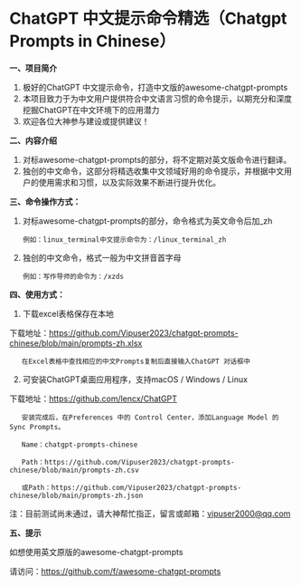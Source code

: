 # ChatGPT 中文提示命令精选（Chatgpt Prompts in Chinese）

**一、项目简介**

1. 极好的ChatGPT 中文提示命令，打造中文版的awesome-chatgpt-prompts
2. 本项目致力于为中文用户提供符合中文语言习惯的命令提示，以期充分和深度挖掘ChatGPT在中文环境下的应用潜力
3. 欢迎各位大神参与建设或提供建议！

**二、内容介绍**

1. 对标awesome-chatgpt-prompts的部分，将不定期对英文版命令进行翻译。
2. 独创的中文命令，这部分将精选收集中文领域好用的命令提示，并根据中文用户的使用需求和习惯，以及实际效果不断进行提升优化。

**三、命令操作方式：**

1. 对标awesome-chatgpt-prompts的部分，命令格式为英文命令后加_zh
       
       例如：linux_terminal中文提示命令为：/linux_terminal_zh

2. 独创的中文命令，格式一般为中文拼音首字母
       
       例如：写作导师的命令为：/xzds

**四、使用方式：**

1. 下载excel表格保存在本地

下载地址：https://github.com/Vipuser2023/chatgpt-prompts-chinese/blob/main/prompts-zh.xlsx

       在Excel表格中查找相应的中文Prompts复制后直接输入ChatGPT 对话框中


2. 可安装ChatGPT桌面应用程序，支持macOS / Windows / Linux

下载地址：https://github.com/lencx/ChatGPT

       安装完成后，在Preferences 中的 Control Center，添加Language Model 的Sync Prompts。

       Name：chatgpt-prompts-chinese

       Path：https://github.com/Vipuser2023/chatgpt-prompts-chinese/blob/main/prompts-zh.csv

       或Path：https://github.com/Vipuser2023/chatgpt-prompts-chinese/blob/main/prompts-zh.json
       
 注：目前测试尚未通过，请大神帮忙指正，留言或邮箱：vipuser2000@qq.com

**五、提示**

如想使用英文原版的awesome-chatgpt-prompts 

请访问：https://github.com/f/awesome-chatgpt-prompts
